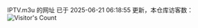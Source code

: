 IPTV.m3u 的网址 已于 2025-06-21 06:18:55 更新，本仓库访客数：![Visitor's Count](https://profile-counter.glitch.me/hero1898_tv/count.svg)
